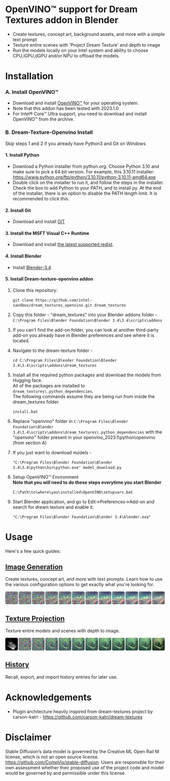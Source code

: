 # OpenVINO™ support for Dream Textures addon in Blender

* Create textures, concept art, background assets, and more with a simple text prompt
* Texture entire scenes with 'Project Dream Texture' and depth to image
* Run the models locally on your Intel system and ability to choose CPU,iGPU,dGPU and/or NPU to offload the models. 


# Installation

### A. Install OpenVINO™
- Download and install [OpenVINO™](https://github.com/openvinotoolkit/openvino/releases) for your operating system.
- Note that this addon has been tested with 2023.1.0 
- For Intel&reg; Core™ Ultra support, you need to download and install OpenVINO™ from the archive.

### B. Dream-Texture-Openvino Install
Skip steps 1 and 2 if you already have Python3 and Git on Windows

#### 1. Install Python
- Download a Python installer from python.org. Choose Python 3.10 and make sure to pick a 64 bit version. For example, this 3.10.11 installer: https://www.python.org/ftp/python/3.10.11/python-3.10.11-amd64.exe <br>
- Double click on the installer to run it, and follow the steps in the installer. Check the box to add Python to your PATH, and to install py. At the end of the installer, there is an option to disable the PATH length limit. It is recommended to click this. <br>

#### 2. Install Git
- Download and install [GIT](https://git-scm.com/)

#### 3. Install the MSFT Visual C++ Runtime
- Download and install [the latest supported redist](https://learn.microsoft.com/en-us/cpp/windows/latest-supported-vc-redist).

#### 4. Install Blender
- Install [Blender-3.4](https://mirrors.dotsrc.org/blender/release/Blender3.4/blender-3.4.0-windows-x64.msi)

#### 5. Install Dream-texture-openvino addon

1. Clone this repository: <br>
    ```
    git clone https://github.com/intel-sandbox/dream_textures_openvino.git dream_textures
    ``` 
2. Copy this folder - "dream_textures" into your Blender addons folder -  ```C:\Program Files\Blender Foundation\Blender 3.4\3.4\scripts\addons``` <br>
3. If you can't find the add-on folder, you can look at another third-party add-on you already have in Blender preferences and see where it is located.<br>
4. Navigate to the dream-texture folder - <br>
    ```
    cd C:\Program Files\Blender Foundation\Blender 3.4\3.4\scripts\addons\dream_textures
    ``` 
5. Install all the required python packages and download the models from Hugging face. <br>
   All of the packages are installed to ```dream_textures\.python_dependencies```. <br>
   The following commands assume they are being run from inside the dream_textures folder. <br>
   ```
   install.bat
   ```
6. Replace "openvino" folder in ```C:\Program Files\Blender Foundation\Blender 3.4\3.4\scripts\addons\dream_textures\.python_dependencies``` with the "openvino" folder present in your openvino_2023.1\python\openvino (from section A) <br>

7. If you just want to download models - <br>
    ```
    "C:\Program Files\Blender Foundation\Blender 3.4\3.4\python\bin\python.exe" model_download.py
    ```
8. Setup OpenVINO™ Environment <br>
   <b>Note that you will need to do these steps everytime you start Blender</b>
   ```
   C:\Path\to\where\you\installed\OpenVINO\setupvars.bat
   ```
7. Start Blender application, and go to Edit->Preferences->Add-on and search for dream texture and enable it. 
   ```
   "C:\Program Files\Blender Foundation\Blender 3.4\blender.exe"
   ```



# Usage

Here's a few quick guides:


## [Image Generation](docs/IMAGE_GENERATION.md)
Create textures, concept art, and more with text prompts. Learn how to use the various configuration options to get exactly what you're looking for.

![A graphic showing each step of the image generation process](docs/assets/image_generation.png)

## [Texture Projection](docs/TEXTURE_PROJECTION.md)
Texture entire models and scenes with depth to image.

![A graphic showing each step of the texture projection process](docs/assets/texture_projection.png)

## [History](docs/HISTORY.md)
Recall, export, and import history entries for later use.



# Acknowledgements
* Plugin architecture heavily inspired from dream-textures project by carson-katri - https://github.com/carson-katri/dream-textures


# Disclaimer
Stable Diffusion’s data model is governed by the Creative ML Open Rail M license, which is not an open source license.
https://github.com/CompVis/stable-diffusion. Users are responsible for their own assessment whether their proposed use of the project code and model would be governed by and permissible under this license.
